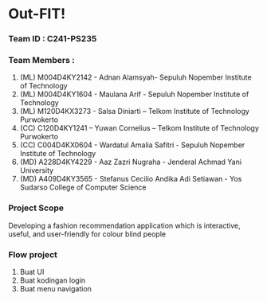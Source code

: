 # Out-FIT!

### Team ID		: C241-PS235
### Team Members	: 
1. (ML) M004D4KY2142 - Adnan Alamsyah- Sepuluh Nopember Institute of Technology
2. (ML) M004D4KY1604 - Maulana Arif - Sepuluh Nopember Institute of Technology
3. (ML) M120D4KX3273 - Salsa Diniarti – Telkom Institute of Technology Purwokerto
4. (CC) C120D4KY1241 – Yuwan Cornelius – Telkom Institute of Technology Purwokerto
5. (CC) C004D4KX0604 - Wardatul Amalia Safitri  - Sepuluh Nopember Institute of Technology
6. (MD) A228D4KY4229 - Aaz Zazri Nugraha - Jenderal Achmad Yani University
7. (MD) A409D4KY3565 - Stefanus Cecilio Andika Adi Setiawan - Yos Sudarso College of Computer Science 

### Project Scope
Developing a fashion recommendation application which is interactive, useful, and user-friendly for colour blind people

### Flow project
1. Buat UI
2. Buat kodingan login
3. Buat menu navigation